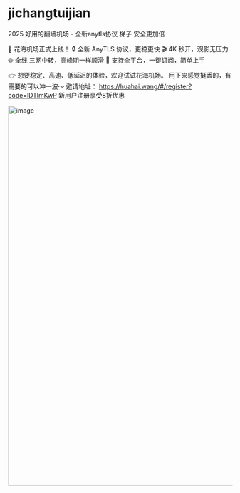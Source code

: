 # jichangtuijian

2025 好用的翻墙机场 - 全新anytls协议 梯子  安全更加倍


🚀 花海机场正式上线！
🔒 全新 AnyTLS 协议，更稳更快
🎬 4K 秒开，观影无压力
🌐 全线 三网中转，高峰期一样顺滑
📱 支持全平台，一键订阅，简单上手


👉 想要稳定、高速、低延迟的体验，欢迎试试花海机场。    用下来感觉挺香的，有需要的可以冲一波～  邀请地址：  https://huahai.wang/#/register?code=lDTlmKwP   新用户注册享受8折优惠

<img width="1716" height="852" alt="image" src="https://github.com/user-attachments/assets/62057174-bcdf-40d2-9ab6-fe8e1b999c38" />
